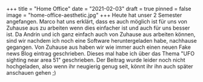 +++
title = "Home Office"
date = "2021-02-03"
draft = true
pinned = false
image = "home-office-aesthetic.jpg"
+++
Heute hat unser 2 Semester angefangen. Marco hat uns erklärt, dass es auch möglich ist für uns von Zuhause aus zu arbeiten wenn dies einfacher ist und auch für uns besser ist. Da Andrin und ich ganz einfach auch von Zuhause aus arbeiten können, sind wir nachdem ich noch eine Software heruntergeladen habe, nachhause gegangen. Von Zuhause aus haben wir wie immer auch einen neuen Fake news Blog eintrag geschrieben. Dieses mal habe ich über das Thema "UFO sighting near area 51" geschrieben. Der Beitrag wurde leider noch nicht hochgeladen, also wenn ihr neugierig genug seit, könnt ihr ihn auch später anschauen gehen ;)
